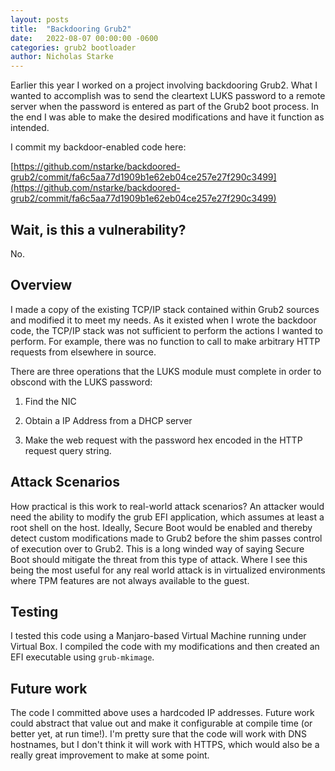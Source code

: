 ```yaml
---
layout: posts
title:  "Backdooring Grub2"
date:   2022-08-07 00:00:00 -0600
categories: grub2 bootloader
author: Nicholas Starke
---
```


Earlier this year I worked on a project involving backdooring Grub2.  What I wanted to accomplish was to send the cleartext LUKS password to a remote server when the password is entered as part of the Grub2 boot process.  In the end I was able to make the desired modifications and have it function as intended.  

I commit my backdoor-enabled code here:

[https://github.com/nstarke/backdoored-grub2/commit/fa6c5aa77d1909b1e62eb04ce257e27f290c3499](https://github.com/nstarke/backdoored-grub2/commit/fa6c5aa77d1909b1e62eb04ce257e27f290c3499)

## Wait, is this a vulnerability?

No.

## Overview

I made a copy of the existing TCP/IP stack contained within Grub2 sources and modified it to meet my needs.  As it existed when I wrote the backdoor code, the TCP/IP stack was not sufficient to perform the actions I wanted to perform.  For example, there was no function to call to make arbitrary HTTP requests from elsewhere in source.  

There are three operations that the LUKS module must complete in order to obscond with the LUKS password:

1) Find the NIC

2) Obtain a IP Address from a DHCP server

3) Make the web request with the password hex encoded in the HTTP request query string.

## Attack Scenarios

How practical is this work to real-world attack scenarios? An attacker would need the ability to modify the grub EFI application, which assumes at least a root shell on the host.  Ideally, Secure Boot would be enabled and thereby detect custom modifications made to Grub2 before the shim passes control of execution over to Grub2.  This is a long winded way of saying Secure Boot should mitigate the threat from this type of attack.  Where I see this being the most useful for any real world attack is in virtualized environments where TPM features are not always available to the guest.  

## Testing

I tested this code using a Manjaro-based Virtual Machine running under Virtual Box.  I compiled the code with my modifications and then created an EFI executable using `grub-mkimage`.  

## Future work

The code I committed above uses a hardcoded IP addresses.  Future work could abstract that value out and make it configurable at compile time (or better yet, at run time!).  I'm pretty sure that the code will work with DNS hostnames, but I don't think it will work with HTTPS, which would also be a really great improvement to make at some point.